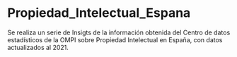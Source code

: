 # Propiedad_Intelectual_Espana

Se realiza un serie de Insigts de la información obtenida del Centro de datos estadísticos de la OMPI sobre Propiedad Intelectual en España, con datos actualizados al 2021.